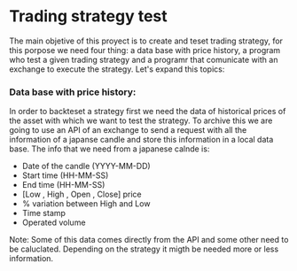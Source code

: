 # Trading strategy test

The main objetive of this proyect is to create and teset trading strategy, for this porpose we need four thing: a data base with price history, a program
who test a given trading strategy and a programr that comunicate with an exchange to execute the strategy.
Let's expand this topics:
### Data base with price history: ###
In order to backteset a strategy first we need the data of historical prices of the asset with which we want to test the strategy. To archive this we are going
to use an API of an exchange to send a request with all the information of a japanse candle and store this information in a local data base. The info that we need
from a japanese calnde is:
- Date of the candle (YYYY-MM-DD)
- Start time (HH-MM-SS)
- End time (HH-MM-SS)
- [Low , High , Open , Close] price
- % variation between High and Low
- Time stamp
- Operated volume

Note: Some of this data comes directly from the API and some other need to be caluclated. Depending on the strategy it migth be needed more or less information.
